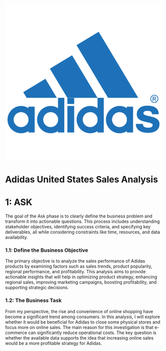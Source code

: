 ![](assets/adidas_logo.png)
# Adidas United States Sales Analysis

# 1: ASK

The goal of the Ask phase is to clearly define the business problem and transform it into actionable questions. This process includes understanding stakeholder objectives, identifying success criteria, and specifying key deliverables, all while considering constraints like time, resources, and data availability.

### 1.1: Define the Business Objective

The primary objective is to analyze the sales performance of Adidas products by examining factors such as sales trends, product popularity, regional performance, and profitability. This analysis aims to provide actionable insights that will help in optimizing product strategy, enhancing regional sales, improving marketing campaigns, boosting profitability, and supporting strategic decisions.

### 1.2: The Business Task
From my perspective, the rise and convenience of online shopping have become a significant trend among consumers. In this analysis, I will explore whether it would be beneficial for Adidas to close some physical stores and focus more on online sales. The main reason for this investigation is that e-commerce can significantly reduce operational costs. The key question is whether the available data supports the idea that increasing online sales would be a more profitable strategy for Adidas.


